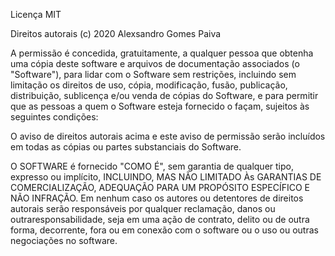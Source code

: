 Licença MIT

Direitos autorais (c) 2020 Alexsandro Gomes Paiva

A permissão é concedida, gratuitamente, a qualquer pessoa que obtenha uma cópia deste software e arquivos de documentação associados (o "Software"), para lidar com o Software sem restrições, incluindo sem limitação os direitos de uso, cópia, modificação, fusão, publicação, distribuição, sublicença e/ou venda de cópias do Software, e para permitir que as pessoas a quem o Software esteja fornecido o façam, sujeitos às seguintes condições:

O aviso de direitos autorais acima e este aviso de permissão serão incluídos em todas as cópias ou partes substanciais do Software.

O SOFTWARE é fornecido "COMO É", sem garantia de qualquer tipo, expresso ou implícito, INCLUINDO, MAS NÃO LIMITADO Às GARANTIAS DE COMERCIALIZAÇÃO, ADEQUAÇÃO PARA UM PROPÓSITO ESPECÍFICO E NÃO INFRAÇÃO. Em nenhum caso os autores ou detentores de direitos autorais serão responsáveis por qualquer reclamação, danos ou outraresponsabilidade, seja em uma ação de contrato, delito ou de outra forma, decorrente, fora ou em conexão com o software ou o uso ou outras negociações no software.
